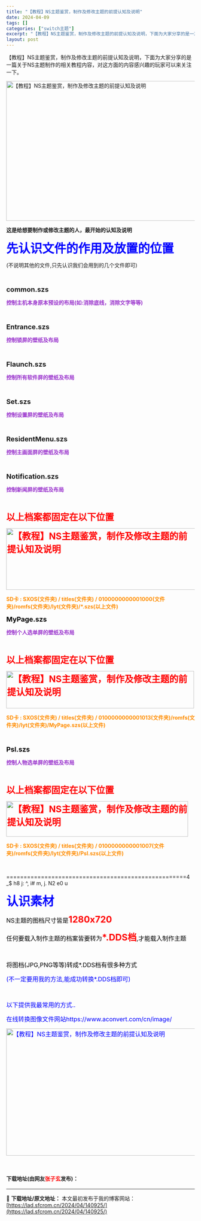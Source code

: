 ```yaml
---
title: "【教程】NS主题鉴赏，制作及修改主题的前提认知及说明"
date: 2024-04-09
tags: []
categories: ["switch主题"]
excerpt: "【教程】NS主题鉴赏，制作及修改主题的前提认知及说明，下面为大家分享的是一篇关于NS主题制作的相关教程内容，对这方面的内容感兴趣的玩家可以来关注一下。 这是给想要制作或修改主题的人，最开始的认知及说明 先认识文件的作用及放置的位置 (不说明其他的文件,只先认识我们会用到的几个文件即可) &nbsp;&hellip;"
layout: post
---
```


 <p>【教程】NS主题鉴赏，制作及修改主题的前提认知及说明，下面为大家分享的是一篇关于NS主题制作的相关教程内容，对这方面的内容感兴趣的玩家可以来关注一下。</p> <p><img src="https://lad.sfcrom.cn/wp-content/uploads/2024/04/20240409_6614feb860d5c.webp" style="width: 600px; height: 374px;" alt="【教程】NS主题鉴赏，制作及修改主题的前提认知及说明" /></p> <p><strong>这是给想要制作或修改主题的人</strong><strong>，</strong><strong>最开始的认知及说明</strong></p> <p><font size="6"><font color="#0000ff"><strong>先认识文件的作用及放置的位置</strong></font></font></p> <p>(不说明其他的文件,只先认识我们会用到的几个文件即可)</p> <p>&nbsp;</p> <p><strong><font size="4">common.szs</font></strong></p> <p><strong><font color="#9932cc">控制主机本身原本预设的布局(如:消除底线，消除文字等等)</font></strong></p> <p>&nbsp;</p> <p><strong><font size="4">Entrance.szs</font></strong></p> <p><strong><font color="#9932cc">控制锁屏的壁纸及布局</font></strong></p> <p>&nbsp;</p> <p><strong><font size="4">Flaunch.szs</font></strong></p> <p><strong><font color="#9932cc">控制所有软件屏的壁纸及布局</font></strong></p> <p>&nbsp;</p> <p><strong><font size="4">Set.szs</font></strong></p> <p><strong><font color="#9932cc">控制设置屏的壁纸及布局</font></strong></p> <p>&nbsp;</p> <p><strong><font size="4">ResidentMenu.szs</font></strong></p> <p><strong><font color="#9932cc">控制主画面屏的壁纸及布局</font></strong></p> <p>&nbsp;</p> <p><strong><font size="4">Notification.szs</font></strong></p> <p><strong><font color="#9932cc">控制新闻屏的壁纸及布局</font></strong></p> <p>&nbsp;</p> <p><font size="5"><font color="#ff0000"><strong>以上档案都固定在以下位置</strong></font></font></p> <p><font size="5"><font color="#ff0000"><strong><img src="https://lad.sfcrom.cn/wp-content/uploads/2024/04/20240409_6614feb90fd1d.png" style="width: 507px; height: 165px;" alt="【教程】NS主题鉴赏，制作及修改主题的前提认知及说明" /></strong></font></font></p> <p><strong><font color="#ff8c00">SD卡 : SXOS(文件夹) / titles(文件夹) / 0100000000001000(文件夹)/romfs(文件夹)/lyt(文件夹)/*.szs(以上文件)</font></strong></p> <p><font size="4"><font color="#000000"><strong>MyPage</strong><strong>.szs</strong></font></font></p> <p><strong><font color="#9932cc">控制个人选单屏的壁纸及布局</font></strong></p> <p>&nbsp;</p> <p><font size="5"><font color="#ff0000"><strong>以上档案都固定在以下位置</strong></font></font></p> <p><font size="5"><font color="#ff0000"><strong><img src="https://lad.sfcrom.cn/wp-content/uploads/2024/04/20240409_6614feb9791fb.png" style="width: 502px; height: 100px;" alt="【教程】NS主题鉴赏，制作及修改主题的前提认知及说明" /></strong></font></font></p> <p><strong><font color="#ff8c00">SD卡 : SXOS(文件夹) / titles(文件夹) / 0100000000001013(文件夹)/romfs(文件夹)/lyt(文件夹)/MyPage.szs(以上文件)</font></strong></p> <p>&nbsp;</p> <p><strong><font size="4"><font color="#000000">Psl.szs</font></font></strong></p> <p><strong><font color="#9932cc">控制人物选单屏的壁纸及布局</font></strong></p> <p>&nbsp;</p> <p><strong><font size="5"><font color="#ff0000">以上档案都固定在以下位置</font></font></strong></p> <p><strong><font size="5"><font color="#ff0000"><img src="https://lad.sfcrom.cn/wp-content/uploads/2024/04/20240409_6614feb9c6ead.png" style="width: 486px; height: 95px;" alt="【教程】NS主题鉴赏，制作及修改主题的前提认知及说明" /></font></font></strong></p> <p><font face="&amp;quot;"><strong><font color="#ff8c00">SD卡 : SXOS(文件夹) / titles(文件夹) / 0100000000001007(文件夹)/romfs(文件夹)/lyt(文件夹)/Psl.szs(以上文件)</font></strong></font></p> <p>&nbsp;</p> <p>====================================================<font face="&amp;quot;"><font>4 _$ h8 j: ^, i# m, j. N2 e0 u</font></font></p> <p><font size="6"><font color="#0000ff"><strong>认识素材</strong></font></font></p> <p><font size="3"><font color="#000000">NS主题的图档尺寸皆是</font></font><font size="5"><font color="#ff0000"><strong>1280x720</strong></font></font></p> <p><font size="3"><font color="#000000">任何要载入制作主题的档案皆要转为</font></font><font size="5"><font color="#ff0000"><strong>*.DDS档</strong></font></font><font size="3"><font color="#000000">,才能载入制作主题</font></font></p> <p>&nbsp;</p> <p><font size="3"><font color="#000000">将图档(JPG,PNG等等)转成*.DDS档有很多种方式</font></font></p> <p><font size="3"><font color="#0000ff">(不一定要用我的方法,能成功转换*.DDS档即可)</font></font></p> <p>&nbsp;</p> <p><font size="3"><font color="#0000ff">以下提供我最常用的方式..</font></font></p> <p><font size="3"><font color="#0000ff">在线转换图像文件网站https://www.aconvert.com/cn/image/</font></font></p> <p><font size="3"><font color="#0000ff"><img src="https://lad.sfcrom.cn/wp-content/uploads/2024/04/20240409_6614feba775eb.png" style="width: 600px; height: 340px;" alt="【教程】NS主题鉴赏，制作及修改主题的前提认知及说明" /></font></font></p> <p>&nbsp;</p> <p><h4>下载地址(由网友<font color="red">张子玄</font>发布)：</h4></p> 

---
📖 **下载地址/原文地址：** 本文最初发布于我的博客网站：[https://lad.sfcrom.cn/2024/04/140925/](https://lad.sfcrom.cn/2024/04/140925/)
